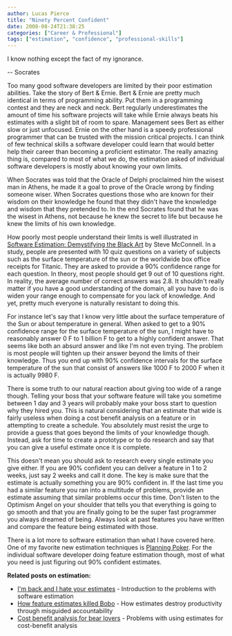 ```yaml
---
author: Lucas Pierce
title: "Ninety Percent Confident"
date: 2008-08-24T21:38:25
categories: ["Career & Professional"]
tags: ["estimation", "confidence", "professional-skills"]
---
```


I know nothing except the fact of my ignorance.

-- Socrates

Too many good software developers are limited by their poor estimation abilities. Take the story of Bert & Ernie. Bert & Ernie are pretty much identical in terms of programming ability. Put them in a programming contest and they are neck and neck. Bert regularly underestimates the amount of time his software projects will take while Ernie always beats his estimates with a slight bit of room to spare. Management sees Bert as either slow or just unfocused. Ernie on the other hand is a speedy professional programmer that can be trusted with the mission critical projects. I can think of few technical skills a software developer could learn that would better help their career than becoming a proficient estimator. The really amazing thing is, compared to most of what we do, the estimation asked of individual software developers is mostly about knowing your own limits.

When Socrates was told that the Oracle of Delphi proclaimed him the wisest man in Athens, he made it a goal to prove of the Oracle wrong by finding someone wiser. When Socrates questions those who are known for their wisdom on their knowledge he found that they didn't have the knowledge and wisdom that they pretended to. In the end Socrates found that he was the wisest in Athens, not because he knew the secret to life but because he knew the limits of his own knowledge.

How poorly most people understand their limits is well illustrated in [Software Estimation: Demystifying the Black Art](http://www.amazon.com/Software-Estimation-Demystifying-Practices-Microsoft/dp/0735605351) by Steve McConnell. In a study, people are presented with 10 quiz questions on a variety of subjects such as the surface temperature of the sun or the worldwide box office receipts for Titanic. They are asked to provide a 90% confidence range for each question. In theory, most people should get 9 out of 10 questions right. In reality, the average number of correct answers was 2.8. It shouldn't really matter if you have a good understanding of the domain, all you have to do is widen your range enough to compensate for you lack of knowledge. And yet, pretty much everyone is naturally resistant to doing this.

For instance let's say that I know very little about the surface temperature of the Sun or about temperature in general. When asked to get to a 90% confidence range for the surface temperature of the sun, I might have to reasonably answer 0 F to 1 billion F to get to a highly confident answer. That seems like both an absurd answer and like I'm not even trying. The problem is most people will tighten up their answer beyond the limits of their knowledge. Thus you end up with 90% confidence intervals for the surface temperature of the sun that consist of answers like 1000 F to 2000 F when it is actually 9980 F.

There is some truth to our natural reaction about giving too wide of a range though. Telling your boss that your software feature will take you sometime between 1 day and 3 years will probably make your boss start to question why they hired you. This is natural considering that an estimate that wide is fairly useless when doing a cost benefit analysis on a feature or in attempting to create a schedule. You absolutely must resist the urge to provide a guess that goes beyond the limits of your knowledge though. Instead, ask for time to create a prototype or to do research and say that you can give a useful estimate once it is complete.

This doesn't mean you should ask to research every single estimate you give either. If you are 90% confident you can deliver a feature in 1 to 2 weeks, just say 2 weeks and call it done. The key is make sure that the estimate is actually something you are 90% confident in. If the last time you had a similar feature you ran into a multitude of problems, provide an estimate assuming that similar problems occur this time. Don't listen to the Optimism Angel on your shoulder that tells you that everything is going to go smooth and that you are finally going to be the super fast programmer you always dreamed of being. Always look at past features you have written and compare the feature being estimated with those.

There is a lot more to software estimation than what I have covered here. One of my favorite new estimation techniques is [Planning Poker](http://en.wikipedia.org/wiki/Planning_poker). For the individual software developer doing feature estimation though, most of what you need is just figuring out 90% confident estimates.

**Related posts on estimation:**
- [I'm back and I hate your estimates](/posts/i-hate-your-estimates/) - Introduction to the problems with software estimation
- [How feature estimates killed Bobo](/posts/feature-estimates/) - How estimates destroy productivity through misguided accountability
- [Cost benefit analysis for bear lovers](/posts/cost-benefit-analysis/) - Problems with using estimates for cost-benefit analysis